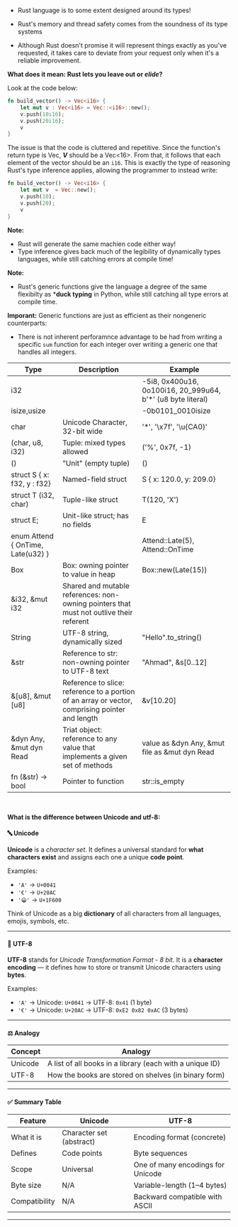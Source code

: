- Rust language is to some extent designed around its types! 

- Rust's memory and thread safety comes from the soundness of its type systems

- Although Rust doesn't promise it will represent things exactly as you've requested, it takes care to deviate from your request only when it's a reliable improvement.

**What does it mean: Rust lets you leave out or *elide*?**

Look at the code below:

```rust
fn build_vector() -> Vec<i16> {
    let mut v : Vec<i16> = Vec::<i16>::new();
    v.push(10i16);
    v.push(20i16);
    v
}
```

The issue is that the code is cluttered and repetitive. Since the function's return type is Vec<i16>, ***V*** should be a Vec<16>. From that, it follows that each element of the vector should be an `i16`. This is exactly the type of reasoning Rust's type inference applies, allowing the programmer to instead write:



```rust
fn build_vector() -> Vec<i16> {
    let mut v  = Vec::new();
    v.push(10);
    v.push(20);
    v
}
```

**Note:**
- Rust will generate the same machien code either way!
- Type inference gives back much of the legibility of dynamically types languages, while still catching errors at compile time!


**Note:**
- Rust's generic functions give the language a degree of the same flexibilty as ***duck typing** in Python, while still catching all type errors at compile time.


**Imporant:** Generic functions are just as efficient as their nongeneric counterparts:
- There is not inherent perforamnce advantage to be had from writing a specific `sum` function for each integer over writing a generic one that handles all integers.


|Type   | Description |Example                            |
|-----------------------------|------------------------------------|--------|
|i32 || -5i8, 0x400u16, 0o100i16, 20_999u64, b'*' (u8 byte literal)|
|isize,usize||-0b0101_0010isize|
|char| Unicode Character, 32-bit wide|'*', '\x7f', '\u{CA0}'|
|(char, u8, i32)| Tuple: mixed types allowed| ('%', 0x7f, -1)|
| () | "Unit" (empty tuple) | () |
| struct S { x: f32, y : f32} | Named-field struct | S { x: 120.0, y: 209.0} |
| struct T (i32, char) | Tuple-like struct | T(120, 'X') |
| struct E; | Unit-like struct; has no fields | E |
|enum Attend { OnTime, Late(u32) } | | Attend::Late(5), Attend::OnTime |
|Box<Attend> | Box: owning pointer to value in heap | Box::new(Late(15)) | 
|&i32, &mut i32 | Shared and mutable references: non-owning pointers that must not outlive their referent||
|String | UTF-8 string, dynamically sized | "Hello".to_string() |
|&str | Reference to str: non-owning pointer to UTF-8 text | "Ahmad", &s[0..12] | 
| &[u8], &mut [u8] | Reference to slice: reference to a portion of an array or vector, comprising pointer and length | &v[10.20]|
| &dyn Any, &mut dyn Read | Triat object: reference to any value that implements a given set of methods | value as &dyn Any, &mut file as &mut dyn Read |
|fn (&str) -> bool | Pointer to function | str::is_empty |

<br>

**What is the difference between Unicode and utf-8:**

#### 🔤 Unicode

**Unicode** is a *character set*. It defines a universal standard for **what characters exist** and assigns each one a unique **code point**.

Examples:
- `'A'` → `U+0041`
- `'€'` → `U+20AC`
- `'😀'` → `U+1F600`

Think of Unicode as a big **dictionary** of all characters from all languages, emojis, symbols, etc.

---

#### 🧩 UTF-8

**UTF-8** stands for *Unicode Transformation Format - 8 bit*. It is a **character encoding** — it defines how to store or transmit Unicode characters using **bytes**.

Examples:
- `'A'` → Unicode: `U+0041` → UTF-8: `0x41` (1 byte)
- `'€'` → Unicode: `U+20AC` → UTF-8: `0xE2 0x82 0xAC` (3 bytes)

---

#### ⚖️ Analogy

| Concept     | Analogy                                                     |
|-------------|-------------------------------------------------------------|
| Unicode     | A list of all books in a library (each with a unique ID)    |
| UTF-8       | How the books are stored on shelves (in binary form)        |

---

#### ✅ Summary Table

| Feature       | Unicode                        | UTF-8                             |
|---------------|--------------------------------|-----------------------------------|
| What it is    | Character set (abstract)       | Encoding format (concrete)        |
| Defines       | Code points                    | Byte sequences                    |
| Scope         | Universal                      | One of many encodings for Unicode |
| Byte size     | N/A                            | Variable-length (1–4 bytes)       |
| Compatibility | N/A                            | Backward compatible with ASCII    |

<hr>




